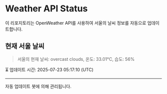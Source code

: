 
# Weather API Status

이 리포지토리는 OpenWeather API를 사용하여 서울의 날씨 정보를 자동으로 업데이트합니다.

## 현재 서울 날씨
> 서울의 현재 날씨: overcast clouds, 온도: 33.01°C, 습도: 56%

⏳ 업데이트 시간: 2025-07-23 05:17:10 (UTC)

---
자동 업데이트 봇에 의해 관리됩니다.
